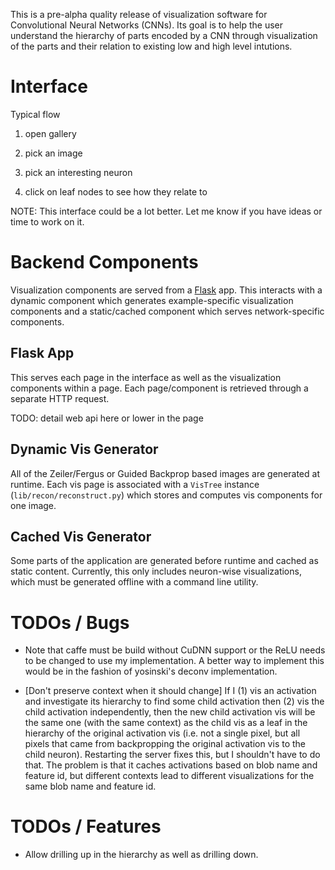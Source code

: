This is a pre-alpha quality release of visualization software for Convolutional Neural Networks (CNNs).
Its goal is to help the user understand the hierarchy of parts encoded by a CNN through
visualization of the parts and their relation to existing low and high level intutions.

Interface
===

Typical flow

1. open gallery

2. pick an image

3. pick an interesting neuron

4. click on leaf nodes to see how they relate to 


NOTE: This interface could be a lot better. Let me know if you have ideas or
time to work on it.


Backend Components
===

Visualization components are served from a [Flask](http://flask.pocoo.org/) app.
This interacts with a dynamic component which generates example-specific
visualization components and a static/cached component which serves network-specific
components.

Flask App
---
This serves each page in the interface as well as the visualization components within a page.
Each page/component is retrieved through a separate HTTP request.

TODO: detail web api here or lower in the page


Dynamic Vis Generator
---
All of the Zeiler/Fergus or Guided Backprop based images are generated at
runtime. Each vis page is associated with a `VisTree` instance (`lib/recon/reconstruct.py`) 
which stores and computes vis components for one image.


Cached Vis Generator
---
Some parts of the application are generated before runtime and cached
as static content. Currently, this only includes neuron-wise visualizations,
which must be generated offline with a command line utility.







TODOs / Bugs
===

* Note that caffe must be build without CuDNN support or the ReLU needs to
  be changed to use my implementation. A better way to implement this would
  be in the fashion of yosinski's deconv implementation.

* [Don't preserve context when it should change]
  If I (1) vis an activation and investigate its hierarchy to find some child activation
  then (2) vis the child activation independently, then the new child activation vis
  will be the same one (with the same context) as the child vis as a leaf in the hierarchy
  of the original activation vis (i.e. not a single pixel, but all pixels that came from
  backpropping the original activation vis to the child neuron). Restarting the
  server fixes this, but I shouldn't have to do that. The problem is that it caches
  activations based on blob name and feature id, but different contexts lead to different
  visualizations for the same blob name and feature id.


TODOs / Features
===

* Allow drilling up in the hierarchy as well as drilling down.

